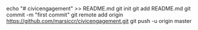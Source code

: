 echo "# civicengagement" >> README.md
git init
git add README.md
git commit -m "first commit"
git remote add origin https://github.com/marsiccr/civicengagement.git
git push -u origin master
